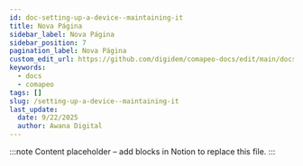 ```yaml
---
id: doc-setting-up-a-device--maintaining-it
title: Nova Página
sidebar_label: Nova Página
sidebar_position: 7
pagination_label: Nova Página
custom_edit_url: https://github.com/digidem/comapeo-docs/edit/main/docs/getting-started-essentials/setting-up-a-device--maintaining-it.md
keywords:
  - docs
  - comapeo
tags: []
slug: /setting-up-a-device--maintaining-it
last_update:
  date: 9/22/2025
  author: Awana Digital
---
```


<!-- Placeholder content generated automatically because the Notion page is missing a Website Block. -->

:::note
Content placeholder – add blocks in Notion to replace this file.
:::
